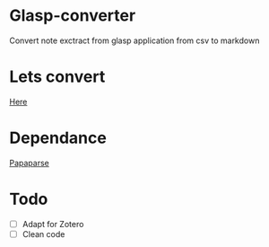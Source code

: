 # Glasp-converter
 Convert note exctract from glasp application from csv to markdown

 # Lets convert
 [Here](https://bamwempan.github.io/Glasp-converter/)

 # Dependance
 [Papaparse](https://www.papaparse.com/docs)

# Todo
- [ ] Adapt for Zotero
- [ ] Clean code